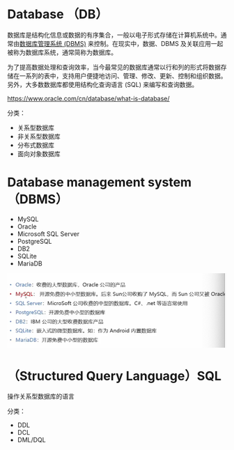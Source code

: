 # Database （DB）

数据库是结构化信息或数据的有序集合，一般以电子形式存储在计算机系统中。通常由[数据库管理系统 (DBMS)](https://www.oracle.com/cn/database/what-is-database/#WhatIsDBMS) 来控制。在现实中，数据、DBMS 及关联应用一起被称为数据库系统，通常简称为数据库。

为了提高数据处理和查询效率，当今最常见的数据库通常以行和列的形式将数据存储在一系列的表中，支持用户便捷地访问、管理、修改、更新、控制和组织数据。另外，大多数数据库都使用结构化查询语言 (SQL) 来编写和查询数据。

https://www.oracle.com/cn/database/what-is-database/



分类：

- 关系型数据库
- 非关系型数据库
- 分布式数据库
- 面向对象数据库

# Database management system（DBMS）

- MySQL
- Oracle
- Microsoft SQL Server
- PostgreSQL
- DB2
- SQLite
- MariaDB

![image-20230508000419976](./Overview.assets/image-20230508000419976.png)



# （Structured Query Language）SQL

操作关系型数据库的语言



分类：

- DDL
- DCL
- DML/DQL